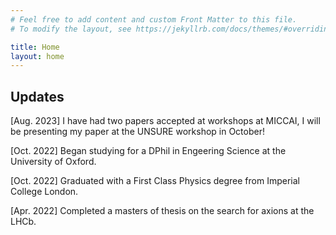 ```yaml
---
# Feel free to add content and custom Front Matter to this file.
# To modify the layout, see https://jekyllrb.com/docs/themes/#overriding-theme-defaults

title: Home
layout: home
---
```


## Updates

[Aug. 2023] I have had two papers accepted at workshops at MICCAI, I will be presenting my paper at the UNSURE workshop in October!

[Oct. 2022] Began studying for a DPhil in Engeering Science at the University of Oxford.

[Oct. 2022] Graduated with a First Class Physics degree from Imperial College London.

[Apr. 2022] Completed a masters of thesis on the search for axions at the LHCb.
